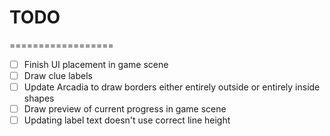 # TODO

==================

- [ ] Finish UI placement in game scene 
- [ ] Draw clue labels
- [ ] Update Arcadia to draw borders either entirely outside or entirely inside shapes
- [ ] Draw preview of current progress in game scene
- [ ] Updating label text doesn't use correct line height

